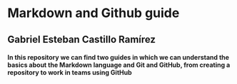 # Markdown and Github guide
## Gabriel Esteban Castillo Ramírez
<h4>In this repository we can find two guides in which we can understand the basics about the Markdown language and Git and GitHub, from creating a repository to work in teams using GitHub</h4>
